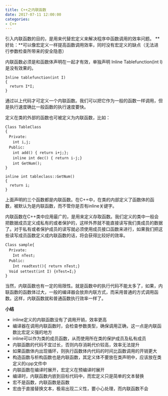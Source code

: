 ```yaml
---
title: C++之内联函数
date: 2017-07-11 12:00:00
categories: 
- C++
---
```


引入内联函数的目的，是用来代替宏定义来解决程序中函数调用的效率问题。
**好处：**可以像宏定义一样提高函数调用效率，同时没有宏定义的缺点（无法进行参数检查所带来的安全隐患）

内联函数必须是和函数体声明在一起才有效，单独声明 Inline Tablefunction(int I)是没有效果的。
```
Inline tablefunction(int I)
{
  return I*I;
}
```
通过以上代码才可定义一个内联函数。我们可以把它作为一般的函数一样调用，但是执行速度确比一般函数的执行速度要快。

定义在类的外部的函数也可被定义为内联函数，比如：

```
Class TableClass
{
　Private:
　　int i,j;
　Public: 
　　int add() { return i+j;};
　　inline int dec() { return i-j;}
　　int GetNum();
}

inline int tableclass::GetNum()
{
  return i;
} 
```

上面声明的三个函数都是内联函数。在C++中，在类的内部定义了函数体的函数，被默认为是内联函数，而不管你是否有inline关键字。

内联函数在C++类中应用最广的，是用来定义存取函数。我们定义的类中一般会把数据成员定义成私有的或者保护的，这样外界就不能直接读写我们类成员的数据了。对于私有或者保护成员的读写就必须使用成员接口函数来进行，如果我们把这些读写成员函数定义成内联函数的话，将会获得比较好的效率。

```
Class sample{
　Private:
　　Int nTest;
　Public:
　　Int readtest(){ return nTest;}
　Void settest(int I) {nTest=I;}
} 
```

当然，内联函数也有一定的局限性。就是函数中的执行代码不能太多了，如果，内联函数的函数体过大，一般的编译器会放弃内联方式，而采用普通的方式调用函数。这样，内联函数就和普通函数执行效率一样了。

**小结**
* inline定义的内联函数没有了调用开销，效率更高
* 编译器在调用内联函数时，会检查参数类型，确保调用正确，这一点是内联函数比宏定义强的地方
* inline可以作为类的成员函数，从而使用所在类的保护成员及私有成员
* 内联函数的代码不宜过长，否则内存消耗代价较高，效率无法提升
* 如果函数体内出现循环，则执行函数体内代码的时间比函数调用的开销更大
* 构造函数与析构函数也是内联函数，其定义体不要放在类声明中，应该放在类定义的cpp文件中
* 内联函数在编译时展开，宏定义在预编译时展开
* 编译时，内联函数内嵌到目标代码中，而宏定义只是简单的文本替换
* 宏不是函数，内联函数是函数
* 宏由于直接替换文本，极易出现二义性，要小心处理，而内联函数不会
